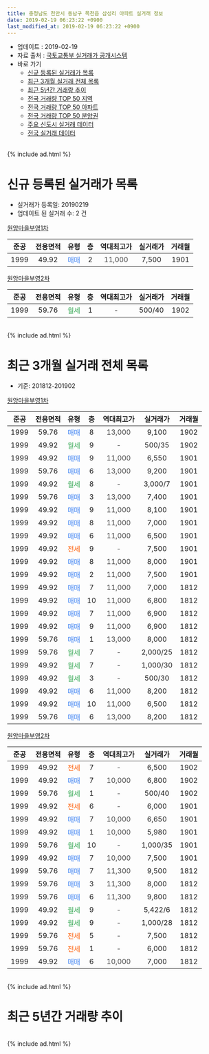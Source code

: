 ```yaml
---
title: 충청남도 천안시 동남구 목천읍 삼성리 아파트 실거래 정보
date: 2019-02-19 06:23:22 +0900
last_modified_at: 2019-02-19 06:23:22 +0900
---
```


* 업데이트 : 2019-02-19
* 자료 출처 : [국토교통부 실거래가 공개시스템](http://rt.molit.go.kr)
* 바로 가기
    * [신규 등록된 실거래가 목록](#신규-등록된-실거래가-목록)
    * [최근 3개월 실거래 전체 목록](#최근-3개월-실거래-전체-목록)
    * [최근 5년간 거래량 추이](#최근-5년간-거래량-추이)
    * [전국 거래량 TOP 50 지역](https://inasie.github.io/apt-trade-info/최근-3개월-전국에서-가장-거래가-많이-발생한-지역)
    * [전국 거래량 TOP 50 아파트](https://inasie.github.io/apt-trade-info/최근-3개월-전국에서-가장-거래가-많이-발생한-아파트)
    * [전국 거래량 TOP 50 분양권](https://inasie.github.io/apt-trade-info/최근-3개월-전국에서-가장-거래가-많이-발생한-분양권)
    * [주요 신도시 실거래 데이터](https://inasie.github.io/apt-trade-info/주요-신도시)
    * [전국 실거래 데이터](https://inasie.github.io/apt-trade-info/전국)
<br>
{% include ad.html %}
<br>

# 신규 등록된 실거래가 목록
* 실거래가 등록일: 20190219
* 업데이트 된 실거래 수: 2 건


[원앙마을부영1차](https://search.naver.com/search.naver?query=%EC%B6%A9%EC%B2%AD%EB%82%A8%EB%8F%84+%EC%B2%9C%EC%95%88%EC%8B%9C+%EB%8F%99%EB%82%A8%EA%B5%AC+%EB%AA%A9%EC%B2%9C%EC%9D%8D+%EC%82%BC%EC%84%B1%EB%A6%AC+%EC%9B%90%EC%95%99%EB%A7%88%EC%9D%84%EB%B6%80%EC%98%811%EC%B0%A8)

|준공|전용면적|유형|층|역대최고가|실거래가|거래월|
|:---:|:---:|:---:|:---:|:---:|:---:|:---:|
|1999|49.92|<span style="color:#4285f3">매매</span>|2|<span style="color:#444444">11,000</span>|7,500|1901|

[원앙마을부영2차](https://search.naver.com/search.naver?query=%EC%B6%A9%EC%B2%AD%EB%82%A8%EB%8F%84+%EC%B2%9C%EC%95%88%EC%8B%9C+%EB%8F%99%EB%82%A8%EA%B5%AC+%EB%AA%A9%EC%B2%9C%EC%9D%8D+%EC%82%BC%EC%84%B1%EB%A6%AC+%EC%9B%90%EC%95%99%EB%A7%88%EC%9D%84%EB%B6%80%EC%98%812%EC%B0%A8)

|준공|전용면적|유형|층|역대최고가|실거래가|거래월|
|:---:|:---:|:---:|:---:|:---:|:---:|:---:|
|1999|59.76|<span style="color:#34a853">월세</span>|1|<span style="color:#444444">-</span>|500/40|1902|


<br>
{% include ad.html %}
<br>

# 최근 3개월 실거래 전체 목록
* 기준: 201812-201902


[원앙마을부영1차](https://search.naver.com/search.naver?query=%EC%B6%A9%EC%B2%AD%EB%82%A8%EB%8F%84+%EC%B2%9C%EC%95%88%EC%8B%9C+%EB%8F%99%EB%82%A8%EA%B5%AC+%EB%AA%A9%EC%B2%9C%EC%9D%8D+%EC%82%BC%EC%84%B1%EB%A6%AC+%EC%9B%90%EC%95%99%EB%A7%88%EC%9D%84%EB%B6%80%EC%98%811%EC%B0%A8)

|준공|전용면적|유형|층|역대최고가|실거래가|거래월|
|:---:|:---:|:---:|:---:|:---:|:---:|:---:|
|1999|59.76|<span style="color:#4285f3">매매</span>|8|<span style="color:#444444">13,000</span>|9,100|1902|
|1999|49.92|<span style="color:#34a853">월세</span>|9|<span style="color:#444444">-</span>|500/35|1902|
|1999|49.92|<span style="color:#4285f3">매매</span>|9|<span style="color:#444444">11,000</span>|6,550|1901|
|1999|59.76|<span style="color:#4285f3">매매</span>|6|<span style="color:#444444">13,000</span>|9,200|1901|
|1999|49.92|<span style="color:#34a853">월세</span>|8|<span style="color:#444444">-</span>|3,000/7|1901|
|1999|59.76|<span style="color:#4285f3">매매</span>|3|<span style="color:#444444">13,000</span>|7,400|1901|
|1999|49.92|<span style="color:#4285f3">매매</span>|9|<span style="color:#444444">11,000</span>|8,100|1901|
|1999|49.92|<span style="color:#4285f3">매매</span>|8|<span style="color:#444444">11,000</span>|7,000|1901|
|1999|49.92|<span style="color:#4285f3">매매</span>|6|<span style="color:#444444">11,000</span>|6,500|1901|
|1999|49.92|<span style="color:#ff5a00">전세</span>|9|<span style="color:#444444">-</span>|7,500|1901|
|1999|49.92|<span style="color:#4285f3">매매</span>|8|<span style="color:#444444">11,000</span>|8,000|1901|
|1999|49.92|<span style="color:#4285f3">매매</span>|2|<span style="color:#444444">11,000</span>|7,500|1901|
|1999|49.92|<span style="color:#4285f3">매매</span>|7|<span style="color:#444444">11,000</span>|7,000|1812|
|1999|49.92|<span style="color:#4285f3">매매</span>|10|<span style="color:#444444">11,000</span>|6,800|1812|
|1999|49.92|<span style="color:#4285f3">매매</span>|7|<span style="color:#444444">11,000</span>|6,900|1812|
|1999|49.92|<span style="color:#4285f3">매매</span>|9|<span style="color:#444444">11,000</span>|6,900|1812|
|1999|59.76|<span style="color:#4285f3">매매</span>|1|<span style="color:#444444">13,000</span>|8,000|1812|
|1999|59.76|<span style="color:#34a853">월세</span>|7|<span style="color:#444444">-</span>|2,000/25|1812|
|1999|49.92|<span style="color:#34a853">월세</span>|7|<span style="color:#444444">-</span>|1,000/30|1812|
|1999|49.92|<span style="color:#34a853">월세</span>|3|<span style="color:#444444">-</span>|500/30|1812|
|1999|49.92|<span style="color:#4285f3">매매</span>|6|<span style="color:#444444">11,000</span>|8,200|1812|
|1999|49.92|<span style="color:#4285f3">매매</span>|10|<span style="color:#444444">11,000</span>|6,500|1812|
|1999|59.76|<span style="color:#4285f3">매매</span>|6|<span style="color:#444444">13,000</span>|8,200|1812|

[원앙마을부영2차](https://search.naver.com/search.naver?query=%EC%B6%A9%EC%B2%AD%EB%82%A8%EB%8F%84+%EC%B2%9C%EC%95%88%EC%8B%9C+%EB%8F%99%EB%82%A8%EA%B5%AC+%EB%AA%A9%EC%B2%9C%EC%9D%8D+%EC%82%BC%EC%84%B1%EB%A6%AC+%EC%9B%90%EC%95%99%EB%A7%88%EC%9D%84%EB%B6%80%EC%98%812%EC%B0%A8)

|준공|전용면적|유형|층|역대최고가|실거래가|거래월|
|:---:|:---:|:---:|:---:|:---:|:---:|:---:|
|1999|49.92|<span style="color:#ff5a00">전세</span>|7|<span style="color:#444444">-</span>|6,500|1902|
|1999|49.92|<span style="color:#4285f3">매매</span>|7|<span style="color:#444444">10,000</span>|6,800|1902|
|1999|59.76|<span style="color:#34a853">월세</span>|1|<span style="color:#444444">-</span>|500/40|1902|
|1999|49.92|<span style="color:#ff5a00">전세</span>|6|<span style="color:#444444">-</span>|6,000|1901|
|1999|49.92|<span style="color:#4285f3">매매</span>|7|<span style="color:#444444">10,000</span>|6,650|1901|
|1999|49.92|<span style="color:#4285f3">매매</span>|1|<span style="color:#444444">10,000</span>|5,980|1901|
|1999|59.76|<span style="color:#34a853">월세</span>|10|<span style="color:#444444">-</span>|1,000/35|1901|
|1999|49.92|<span style="color:#4285f3">매매</span>|7|<span style="color:#444444">10,000</span>|7,500|1901|
|1999|59.76|<span style="color:#4285f3">매매</span>|7|<span style="color:#444444">11,300</span>|9,500|1812|
|1999|59.76|<span style="color:#4285f3">매매</span>|3|<span style="color:#444444">11,300</span>|8,000|1812|
|1999|59.76|<span style="color:#4285f3">매매</span>|6|<span style="color:#444444">11,300</span>|9,800|1812|
|1999|49.92|<span style="color:#34a853">월세</span>|9|<span style="color:#444444">-</span>|5,422/6|1812|
|1999|49.92|<span style="color:#34a853">월세</span>|9|<span style="color:#444444">-</span>|1,000/28|1812|
|1999|59.76|<span style="color:#ff5a00">전세</span>|5|<span style="color:#444444">-</span>|7,500|1812|
|1999|59.76|<span style="color:#ff5a00">전세</span>|1|<span style="color:#444444">-</span>|6,000|1812|
|1999|49.92|<span style="color:#4285f3">매매</span>|6|<span style="color:#444444">10,000</span>|7,000|1812|


<br>
{% include ad.html %}
<br>

# 최근 5년간 거래량 추이


<div style="width:100%;">
    <canvas id="deal_progress" height="200"></canvas>
</div>

<script>
new Chart(document.getElementById("deal_progress"), {
    type: 'line',
    data: {
        labels: ['201402','201403','201404','201405','201406','201407','201408','201409','201410','201411','201412','201501','201502','201503','201504','201505','201506','201507','201508','201509','201510','201511','201512','201601','201602','201603','201604','201605','201606','201607','201608','201609','201610','201611','201612','201701','201702','201703','201704','201705','201706','201707','201708','201709','201710','201711','201712','201801','201802','201803','201804','201805','201806','201807','201808','201809','201810','201811','201812','201901','201902'],
        datasets: [{
            label: '매매',
            pointRadius: 1,
            data: [0, 0, 0, 0, 0, 0, 0, 0, 0, 0, 90, 30, 17, 26, 17, 5, 8, 6, 9, 6, 14, 11, 7, 10, 4, 14, 9, 8, 15, 14, 9, 11, 11, 22, 17, 5, 18, 21, 22, 21, 26, 22, 18, 9, 9, 15, 15, 13, 14, 26, 9, 9, 20, 7, 7, 11, 14, 8, 12, 11, 2],
            borderColor: "rgba(255, 201, 14, 1)",
            backgroundColor: "rgba(255, 201, 14, 0.5)",
            fill: false,
            lineTension: 0
        },{
            label: '전월세',
            pointRadius: 1,
            data: [73, 65, 47, 33, 41, 37, 35, 34, 47, 36, 17, 28, 28, 24, 26, 10, 13, 13, 9, 13, 13, 8, 5, 12, 11, 8, 13, 14, 6, 6, 4, 10, 10, 13, 11, 8, 18, 14, 12, 11, 8, 9, 10, 6, 6, 12, 9, 12, 9, 9, 8, 9, 5, 6, 6, 6, 6, 6, 7, 4, 3],
            borderColor: "rgba(0, 141, 185, 1)",
            backgroundColor: "rgba(0, 141, 185, 0.5)",
            fill: false,
            lineTension: 0
        }
        ]
    },
    options: {
        responsive: true,
        title: {
            display: false
        },
        tooltips: {
            mode: 'index',
            intersect: false
        },
        hover: {
            mode: 'nearest',
            intersect: true
        },
        scales: {
            xAxes: [{
                display: true,
                scaleLabel: {
                    display: true,
                    labelString: '년/월'
                }
            }],
            yAxes: [{
                display: true,
                ticks: {
                    suggestedMin: 0,
                },
                scaleLabel: {
                    display: true,
                    labelString: '실거래 수'
                }
            }]
        }
    }
});

</script>


<br>
{% include ad.html %}
<br>

